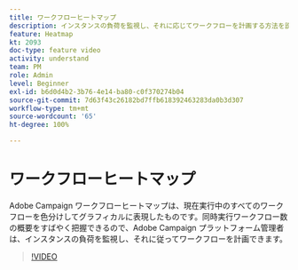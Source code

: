 ```yaml
---
title: ワークフローヒートマップ
description: インスタンスの負荷を監視し、それに応じてワークフローを計画する方法を説明します。
feature: Heatmap
kt: 2093
doc-type: feature video
activity: understand
team: PM
role: Admin
level: Beginner
exl-id: b6d0d4b2-3b76-4e14-ba80-c0f370274b04
source-git-commit: 7d63f43c26182bd7ffb618392463283da0b3d307
workflow-type: tm+mt
source-wordcount: '65'
ht-degree: 100%

---
```


# ワークフローヒートマップ

Adobe Campaign ワークフローヒートマップは、現在実行中のすべてのワークフローを色分けしてグラフィカルに表現したものです。同時実行ワークフロー数の概要をすばやく把握できるので、Adobe Campaign プラットフォーム管理者は、インスタンスの負荷を監視し、それに従ってワークフローを計画できます。

>[!VIDEO](https://video.tv.adobe.com/v/25558?quality=12)
